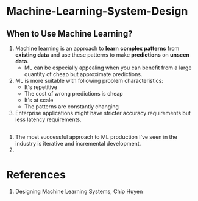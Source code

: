 # Machine-Learning-System-Design

## When to Use Machine Learning?
1. Machine learning is an approach to **learn** **complex** **patterns** from **existing data** and use these patterns to make **predictions** on **unseen data**.
    * ML can be especially appealing when you can benefit from a large quantity of cheap but approximate predictions.
1. ML is more suitable with following problem characteristics:
    * It's repetitive
    * The cost of wrong predictions is cheap
    * It's at scale
    * The patterns are constantly changing
1. Enterprise applications might have stricter accuracy requirements but less latency requirements.

## 
1. The most successful approach to ML production I’ve seen in the industry is iterative and incremental development.
2. 

# References
1. Designing Machine Learning Systems, Chip Huyen
